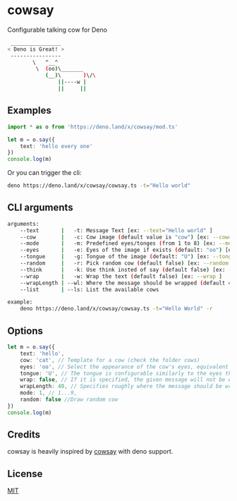 # cowsay

Configurable talking cow for Deno

```bash
 ________________
< Deno is Great! >
 ----------------
        \   ^__^
         \  (oo)\_______
            (__)\       )\/\
                ||----w |
                ||     ||
```

## Examples

```ts
import * as o from 'https://deno.land/x/cowsay/mod.ts'

let m = o.say({
    text: 'hello every one'
})
console.log(m)
```

Or you can trigger the cli:

```bash
deno https://deno.land/x/cowsay/cowsay.ts -t="Hello world"
```

## CLI arguments

```bash
arguments:
    --text       |   -t: Message Text [ex: --text="Hello world" ]
    --cow        |   -c: Cow image (default value is "cow") [ex: --cow="cat2" ]
    --mode       |   -m: Predefined eyes/tonges (from 1 to 8) [ex: --mode=3]
    --eyes       |   -e: Eyes of the image if exists (default: "oo") [ex: --eyes="@@" ]
    --tongue     |   -g: Tongue of the image (default: "U") [ex: --tongue="V" ]
    --random     |   -r: Pick random cow (default false) [ex: --random ]
    --think      |   -k: Use think insted of say (default false) [ex: --think ]
    --wrap       |   -w: Wrap the text (default false) [ex: --wrap ]
    --wrapLength | --wl: Where the message should be wrapped (default 40) [ex: --wrapLength=10 ]
    --list       | --ls: List the available cows

example:
    deno https://deno.land/x/cowsay/cowsay.ts -t="Hello World" -r
```

## Options

```ts
let m = o.say({
    text: 'hello',
    cow: 'cat', // Template for a cow (check the folder cows)
    eyes: 'oo', // Select the appearance of the cow's eyes, equivalent to cowsay -e
    tongue: 'U', // The tongue is configurable similarly to the eyes through -T and tongue_string, equivalent to cowsay -T
    wrap: false, // If it is specified, the given message will not be word-wrapped
    wrapLength: 40, // Specifies roughly where the message should be wrapped.
    mode: 1, // 1...9,
    random: false //Draw random cow
})
console.log(m)
```

## Credits

cowsay is heavily inspired by [cowsay](https://github.com/piuccio/cowsay) with deno support.

## License

[MIT](LICENSE)
